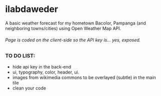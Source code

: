 # ilabdaweder
A basic weather forecast for my hometown Bacolor, Pampanga (and neighboring towns/cities) using Open Weather Map API.

###### Page is coded on the client-side so the API key is... yes, exposed.

### TO DO LIST:
*  hide api key in the back-end
*  ui, typography, color, header, ui.
*  images from wikimedia commons to be overlayed (subtle) in the main tile
*  clean your code

